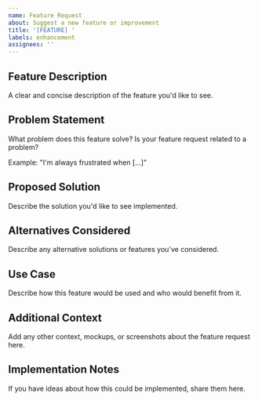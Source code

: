 ```yaml
---
name: Feature Request
about: Suggest a new feature or improvement
title: '[FEATURE] '
labels: enhancement
assignees: ''
---
```


## Feature Description

A clear and concise description of the feature you'd like to see.

## Problem Statement

What problem does this feature solve? Is your feature request related to a problem?

Example: "I'm always frustrated when [...]"

## Proposed Solution

Describe the solution you'd like to see implemented.

## Alternatives Considered

Describe any alternative solutions or features you've considered.

## Use Case

Describe how this feature would be used and who would benefit from it.

## Additional Context

Add any other context, mockups, or screenshots about the feature request here.

## Implementation Notes

If you have ideas about how this could be implemented, share them here.
